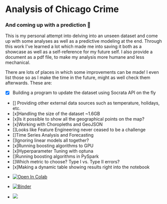 # Analysis of Chicago Crime
### And coming up with a prediction :feet:

This is my personal attempt into delving into an unseen dataset and come up with some analyses as well as a predictive modeling at the end. Through this work I've learned a lot which made me into saving it both as a showcase as well as a self-reference for my future self. I also provide a document as a pdf file, to make my analysis more humane and less mechanical.

There are lots of places in which some improvements can be made! I even list those so as I make the time in the future, might as well check them afterwards. These are:

- [x] Building a program to update the dataset using Socrata API on the fly
- [] Providing other external data sources such as temperature, holidays, etc.
- [x]Handling the size of the dataset ~1.6GB
- [x]Is it possible to show all the geographical points on the map?
- [x]Working with Choropleths and GeoJSON
- []Looks like Feature Engineering never ceased to be a challenge
- []Time Series Analysis and Forecasting
- []Ignoring linear models all together?
- [x]Running boosting algorithms to GPU
- [x]Hyperparameter Tuning with optuna
- []Running boosting algorithms in PySpark
- []Which metric to choose? Type I vs. Type II errors?
- [x]Making a dynamic table showing results right into the notebook


* <a href="https://colab.research.google.com/github/couzhei/chicago-crime/blob/master/" target="_parent"><img src="https://colab.research.google.com/assets/colab-badge.svg" alt="Open In Colab"/></a>

* [![Binder](https://mybinder.org/badge_logo.svg)](https://mybinder.org/v2/gh/couzhei/chicago-crime/HEAD)

* <a href="https://www.kaggle.com/ashkanranjbar/chicago-crime"><img src="https://kaggle.com/static/images/open-in-kaggle.svg"></a>
